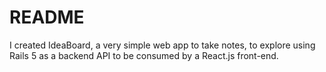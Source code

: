 # README

I created IdeaBoard, a very simple web app to take notes, to explore using Rails 5 as a backend API to be consumed by a React.js front-end.

